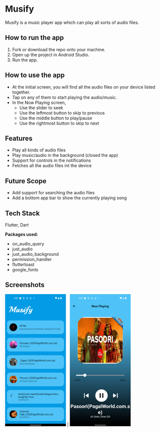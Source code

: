 
# Musify

Musify is a music player app which can play all sorts of audio files.

## How to run the app

1. Fork or download the repo onto your machine.
2. Open up the project in Android Studio.
3. Run the app.


## How to use the app

- At the initial screen, you will find all the audio files on your device listed together.
- Tap on any of them to start playing the audio/music.
- In the Now Playing screen, 
    * Use the slider to seek
    * Use the leftmost button to skip to previous 
    * Use the middle button to play/pause
    * Use the rightmost button to skip to next


## Features

- Play all kinds of audio files
- Play music/audio in the background (closed the app)
- Support for controls in the notifications
- Fetches all the audio files int the device


## Future Scope

- Add support for searching the audio files
- Add a bottom app bar to show the currently playing song
## Tech Stack

Flutter, Dart

**Packages used:**
- on_audio_query
- just_audio
- just_audio_background
- permission_handler
- fluttertoast
- google_fonts


## Screenshots

<img src="screenshots/Screenshot_20221230_160253.png" alt="drawing" width="200"/> |
<img src="screenshots/Screenshot_20221230_160400.png" alt="drawing" width="200"/>

